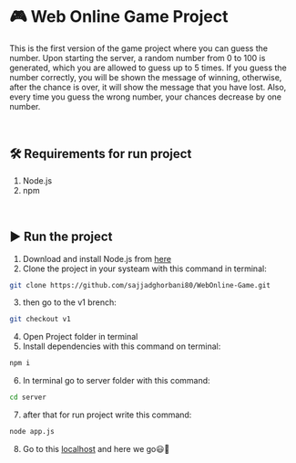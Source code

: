 # :video_game: Web Online Game Project
This is the first version of the game project where you can guess the number. Upon starting the server, a random number from 0 to 100 is generated, which you are allowed to guess up to 5 times. If you guess the number correctly, you will be shown the message of winning, otherwise, after the chance is over, it will show the message that you have lost. Also, every time you guess the wrong number, your chances decrease by one number.

<br>

## :hammer_and_wrench: Requirements for run project
1. Node.js
2. npm
<br>

## :arrow_forward: Run the project

1. Download and install Node.js from [here](https://nodejs.org/en/download/)</li>
2. Clone the project in your systeam with this command in terminal:
```bash
git clone https://github.com/sajjadghorbani80/WebOnline-Game.git
```
3. then go to the v1 brench:
```bash
git checkout v1
```
4. Open Project folder in terminal
5. Install dependencies with this command on terminal:</li>
```bash
npm i
```

6. In terminal go to server folder with this command:
```bash
cd server
```
7. after that for run project write this command:
```bash
node app.js
```
8. Go to this [localhost](http://localhost/) and here we go:smiley::muscle:

